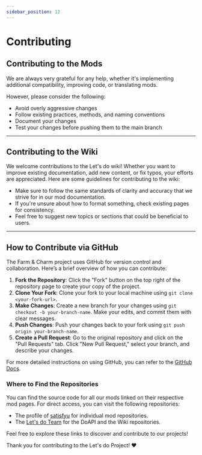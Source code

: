 ```yaml
---
sidebar_position: 12
---
```


# Contributing

## Contributing to the Mods
We are always very grateful for any help, whether it's implementing additional compatibility, improving code, or translating mods.

However, please consider the following:

* Avoid overly aggressive changes
* Follow existing practices, methods, and naming conventions
* Document your changes
* Test your changes before pushing them to the main branch

***

## Contributing to the Wiki
We welcome contributions to the Let's do wiki! Whether you want to improve existing documentation, add new content, or fix typos, your efforts are appreciated. Here are some guidelines for contributing to the wiki:

* Make sure to follow the same standards of clarity and accuracy that we strive for in our mod documentation.
* If you're unsure about how to format something, check existing pages for consistency.
* Feel free to suggest new topics or sections that could be beneficial to users.

***

## How to Contribute via GitHub
The Farm & Charm project uses GitHub for version control and collaboration. Here’s a brief overview of how you can contribute:

1. **Fork the Repository**: Click the "Fork" button on the top right of the repository page to create your copy of the project.
2. **Clone Your Fork**: Clone your fork to your local machine using `git clone <your-fork-url>`.
3. **Make Changes**: Create a new branch for your changes using `git checkout -b your-branch-name`. Make your edits, and commit them with clear messages.
4. **Push Changes**: Push your changes back to your fork using `git push origin your-branch-name`.
5. **Create a Pull Request**: Go to the original repository and click on the "Pull Requests" tab. Click "New Pull Request," select your branch, and describe your changes.

For more detailed instructions on using GitHub, you can refer to the [GitHub Docs](https://docs.github.com/en/get-started/quickstart).

### Where to Find the Repositories
You can find the source code for all our mods linked on their respective mod pages. For direct access, you can visit the following repositories:

- The profile of [satisfyu](https://github.com/satisfyu?tab=repositories) for individual mod repositories.
- The [Let's do Team](https://github.com/Team-Let-s-Do) for the DoAPI and the Wiki repositories.

Feel free to explore these links to discover and contribute to our projects!

Thank you for contributing to the Let's do Project! ❤️
